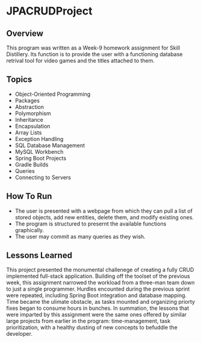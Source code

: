 # JPACRUDProject

## Overview
This program was written as a Week-9 homework assignment for Skill Distillery. Its function is to provide the user with a functioning database retrival tool for video games and the titles attached to them. 

## Topics
* Object-Oriented Programming
* Packages
* Abstraction
* Polymorphism
* Inheritance
* Encapsulation
* Array Lists
* Exception Handling
* SQL Database Management
* MySQL Workbench
* Spring Boot Projects
* Gradle Builds
* Queries
* Connecting to Servers

## How To Run
* The user is presented with a webpage from which they can pull a list of stored objects, add new entities, delete them, and modify existing ones.
* The program is structured to presernt the available functions graphically.
* The user may commit as many queries as they wish.

## Lessons Learned
This project presented the monumental challenege of creating a fully CRUD implemented full-stack application. Building off the toolset of the previous week, this assignment narrowed the workload from a three-man team down to just a single programmer. Hurdles encounted during the previous sprint were repeated, including Spring Boot integration and database mapping. Time became the ulimate obstacle, as tasks mounted and organizing priorty fixes began to consume hours in bunches. In summation, the lessons that were imparted by this assignment were the same ones offered by similar large projects from earlier in the program: time-management, task prioritization, with a healthy dusting of new concepts to befuddle the developer.
